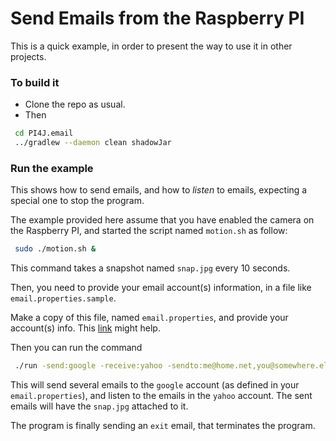 # Send Emails from the Raspberry PI
This is a quick example, in order to present the way to use it in other projects.

### To build it
- Clone the repo as usual.
- Then
```bash
 cd PI4J.email
 ../gradlew --daemon clean shadowJar
```

### Run the example
This shows how to send emails, and how to _listen_ to emails, expecting a special one to stop the program.

The example provided here assume that you have enabled the camera on the Raspberry PI,
and started the script named `motion.sh` as follow:
```bash
 sudo ./motion.sh &
```
This command takes a snapshot named `snap.jpg` every 10 seconds.

Then, you need to provide your email account(s) information, in a file like
`email.properties.sample`.

Make a copy of this file, named `email.properties`, and provide your account(s) info.
This  [link](http://www.arclab.com/products/amlc/list-of-smtp-and-pop3-servers-mailserver-list.html) might help.

Then you can run the command
```bash
 ./run -send:google -receive:yahoo -sendto:me@home.net,you@somewhere.else
```
This will send several emails to the `google` account (as defined in your `email.properties`), and listen to the emails in the `yahoo` account.
The sent emails will have the `snap.jpg` attached to it.

The program is finally sending an `exit` email, that terminates the program.

